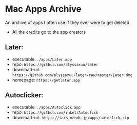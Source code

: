 # Mac Apps Archive
An archive of apps I often use if they ever were to get deleted

- All the credits go to the app creators

## Later:
- executable: `./apps/Later.app`
- repo: `https://github.com/alyssaxuu/later`
- download-url: `https://github.com/alyssaxuu/later/raw/master/Later.dmg`
- homepage: `https://getlater.app`

## Autoclicker:
- executable: `./apps/Autoclick.app`
- repo: `https://github.com/inket/Autoclick`
- download-url: `https://tars.mahdi.jp/apps/autoclick.zip`
